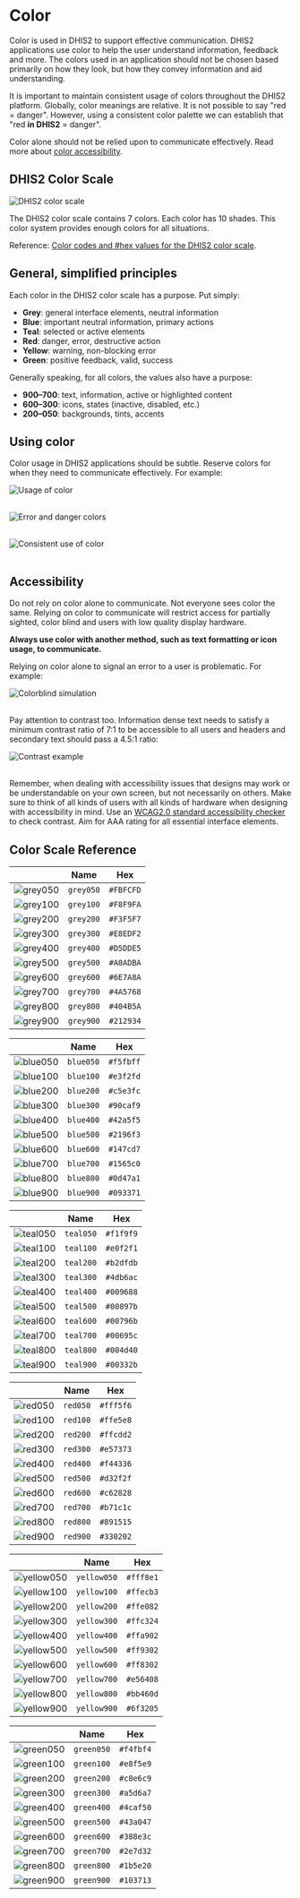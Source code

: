 # Color

Color is used in DHIS2 to support effective communication. DHIS2 applications use color to help the user understand information, feedback and more. The colors used in an application should not be chosen based primarily on how they look, but how they convey information and aid understanding.

It is important to maintain consistent usage of colors throughout the DHIS2 platform. Globally, color meanings are relative. It is not possible to say "red = danger". However, using a consistent color palette we can establish that "red **in DHIS2** = danger".

Color alone should not be relied upon to communicate effectively. Read more about [color accessibility](#accessibility).

## DHIS2 Color Scale

![DHIS2 color scale](../images/color/color-scale.png)

The DHIS2 color scale contains 7 colors. Each color has 10 shades. This color system provides enough colors for all situations.

Reference: [Color codes and #hex values for the DHIS2 color scale](#color-scale-reference).

## General, simplified principles

Each color in the DHIS2 color scale has a purpose. Put simply:

- **Grey**: general interface elements, neutral information
- **Blue**: important neutral information, primary actions
- **Teal**: selected or active elements
- **Red**: danger, error, destructive action
- **Yellow**: warning, non-blocking error
- **Green**: positive feedback, valid, success

Generally speaking, for all colors, the values also have a purpose:

- **900–700**: text, information, active or highlighted content
- **600–300**: icons, states (inactive, disabled, etc.)
- **200–050**: backgrounds, tints, accents

## Using color

Color usage in DHIS2 applications should be subtle. Reserve colors for when they need to communicate effectively. For example:

![Usage of color](../images/color/ex-color-1.png)
<br><br>

![Error and danger colors](../images/color/ex-color-2.png)
<br><br>

![Consistent use of color](../images/color/ex-color-3.png)
<br><br>

## Accessibility

Do not rely on color alone to communicate. Not everyone sees color the same. Relying on color to communicate will restrict access for partially sighted, color blind and users with low quality display hardware.

**Always use color with another method, such as text formatting or icon usage, to communicate.**

Relying on color alone to signal an error to a user is problematic. For example:

![Colorblind simulation](../images/color/ex-color-4.png)
<br><br>

Pay attention to contrast too. Information dense text needs to satisfy a minimum contrast ratio of 7:1 to be accessible to all users and headers and secondary text should pass a 4.5:1 ratio:

![Contrast example](../images/color/ex-color-5.png)
<br><br>

Remember, when dealing with accessibility issues that designs may work or be understandable on your own screen, but not necessarily on others. Make sure to think of all kinds of users with all kinds of hardware when designing with accessibility in mind. Use an [WCAG2.0 standard accessibility checker](http://accessible-colors.com/) to check contrast. Aim for AAA rating for all essential interface elements.

<!-- ### Theming

A DHIS2 instance can be themed. Adjusting theme colors will overwrite the `blue` and `teal` colors of the scale.

When selecting theme colors, make sure they do not clash with the colors established in the DHIS2 color scale. Using red for the main header bar will result in confusion: is the header bar in an error state?  -->

## Color Scale Reference

|                                                | Name      | Hex       |
| ---------------------------------------------- | --------- | --------- |
| ![grey050](../images/color/color-grey-050.png) | `grey050` | `#FBFCFD` |
| ![grey100](../images/color/color-grey-100.png) | `grey100` | `#F8F9FA` |
| ![grey200](../images/color/color-grey-200.png) | `grey200` | `#F3F5F7` |
| ![grey300](../images/color/color-grey-300.png) | `grey300` | `#E8EDF2` |
| ![grey400](../images/color/color-grey-400.png) | `grey400` | `#D5DDE5` |
| ![grey500](../images/color/color-grey-500.png) | `grey500` | `#A0ADBA` |
| ![grey600](../images/color/color-grey-600.png) | `grey600` | `#6E7A8A` |
| ![grey700](../images/color/color-grey-700.png) | `grey700` | `#4A5768` |
| ![grey800](../images/color/color-grey-800.png) | `grey800` | `#404B5A` |
| ![grey900](../images/color/color-grey-900.png) | `grey900` | `#212934` |

|                                                | Name      | Hex       |
| ---------------------------------------------- | --------- | --------- |
| ![blue050](../images/color/color-blue-050.png) | `blue050` | `#f5fbff` |
| ![blue100](../images/color/color-blue-100.png) | `blue100` | `#e3f2fd` |
| ![blue200](../images/color/color-blue-200.png) | `blue200` | `#c5e3fc` |
| ![blue300](../images/color/color-blue-300.png) | `blue300` | `#90caf9` |
| ![blue400](../images/color/color-blue-400.png) | `blue400` | `#42a5f5` |
| ![blue500](../images/color/color-blue-500.png) | `blue500` | `#2196f3` |
| ![blue600](../images/color/color-blue-600.png) | `blue600` | `#147cd7` |
| ![blue700](../images/color/color-blue-700.png) | `blue700` | `#1565c0` |
| ![blue800](../images/color/color-blue-800.png) | `blue800` | `#0d47a1` |
| ![blue900](../images/color/color-blue-900.png) | `blue900` | `#093371` |

|                                                | Name      | Hex       |
| ---------------------------------------------- | --------- | --------- |
| ![teal050](../images/color/color-teal-050.png) | `teal050` | `#f1f9f9` |
| ![teal100](../images/color/color-teal-100.png) | `teal100` | `#e0f2f1` |
| ![teal200](../images/color/color-teal-200.png) | `teal200` | `#b2dfdb` |
| ![teal300](../images/color/color-teal-300.png) | `teal300` | `#4db6ac` |
| ![teal400](../images/color/color-teal-400.png) | `teal400` | `#009688` |
| ![teal500](../images/color/color-teal-500.png) | `teal500` | `#00897b` |
| ![teal600](../images/color/color-teal-600.png) | `teal600` | `#00796b` |
| ![teal700](../images/color/color-teal-700.png) | `teal700` | `#00695c` |
| ![teal800](../images/color/color-teal-800.png) | `teal800` | `#004d40` |
| ![teal900](../images/color/color-teal-900.png) | `teal900` | `#00332b` |

|                                              | Name     | Hex       |
| -------------------------------------------- | -------- | --------- |
| ![red050](../images/color/color-red-050.png) | `red050` | `#fff5f6` |
| ![red100](../images/color/color-red-100.png) | `red100` | `#ffe5e8` |
| ![red200](../images/color/color-red-200.png) | `red200` | `#ffcdd2` |
| ![red300](../images/color/color-red-300.png) | `red300` | `#e57373` |
| ![red400](../images/color/color-red-400.png) | `red400` | `#f44336` |
| ![red500](../images/color/color-red-500.png) | `red500` | `#d32f2f` |
| ![red600](../images/color/color-red-600.png) | `red600` | `#c62828` |
| ![red700](../images/color/color-red-700.png) | `red700` | `#b71c1c` |
| ![red800](../images/color/color-red-800.png) | `red800` | `#891515` |
| ![red900](../images/color/color-red-900.png) | `red900` | `#330202` |

|                                                    | Name        | Hex       |
| -------------------------------------------------- | ----------- | --------- |
| ![yellow050](../images/color/color-yellow-050.png) | `yellow050` | `#fff8e1` |
| ![yellow100](../images/color/color-yellow-100.png) | `yellow100` | `#ffecb3` |
| ![yellow200](../images/color/color-yellow-200.png) | `yellow200` | `#ffe082` |
| ![yellow300](../images/color/color-yellow-300.png) | `yellow300` | `#ffc324` |
| ![yellow400](../images/color/color-yellow-400.png) | `yellow400` | `#ffa902` |
| ![yellow500](../images/color/color-yellow-500.png) | `yellow500` | `#ff9302` |
| ![yellow600](../images/color/color-yellow-600.png) | `yellow600` | `#ff8302` |
| ![yellow700](../images/color/color-yellow-700.png) | `yellow700` | `#e56408` |
| ![yellow800](../images/color/color-yellow-800.png) | `yellow800` | `#bb460d` |
| ![yellow900](../images/color/color-yellow-900.png) | `yellow900` | `#6f3205` |

|                                                  | Name       | Hex       |
| ------------------------------------------------ | ---------- | --------- |
| ![green050](../images/color/color-green-050.png) | `green050` | `#f4fbf4` |
| ![green100](../images/color/color-green-100.png) | `green100` | `#e8f5e9` |
| ![green200](../images/color/color-green-200.png) | `green200` | `#c8e6c9` |
| ![green300](../images/color/color-green-300.png) | `green300` | `#a5d6a7` |
| ![green400](../images/color/color-green-400.png) | `green400` | `#4caf50` |
| ![green500](../images/color/color-green-500.png) | `green500` | `#43a047` |
| ![green600](../images/color/color-green-600.png) | `green600` | `#388e3c` |
| ![green700](../images/color/color-green-700.png) | `green700` | `#2e7d32` |
| ![green800](../images/color/color-green-800.png) | `green800` | `#1b5e20` |
| ![green900](../images/color/color-green-900.png) | `green900` | `#103713` |
